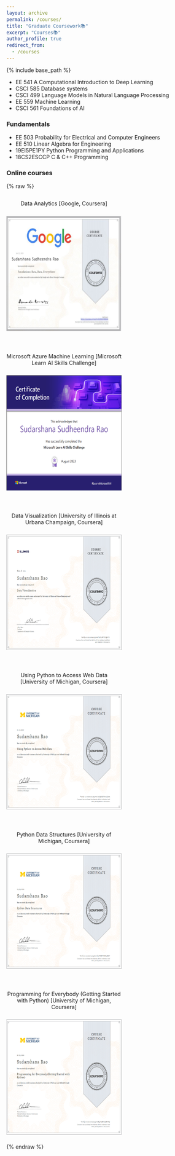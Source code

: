 ```yaml
---
layout: archive
permalink: /courses/
title: "Graduate Coursework📚"
excerpt: "Courses📚"
author_profile: true
redirect_from: 
  - /courses
---
```

{% include base_path %}
<!-- Graduate Coursework:  -->

* EE 541   A Computational Introduction to Deep Learning
* CSCI 585 Database systems
* CSCI 499 Language Models in Natural Language Processing
* EE 559   Machine Learning
* CSCI 561 Foundations of AI

### Fundamentals
* EE 503  Probability for Electrical and Computer Engineers
* EE 510  Linear Algebra for Engineering
* 19EI5PE1PY Python Programming and Applications
* 18CS2ESCCP C & C++ Programming

### Online courses
{% raw %}
<style>
  .course-container {
    display: flex;
    flex-wrap: wrap;
    gap: 20px; /* Adjust as needed for spacing between items */
  }
  .course {
    width: 300px; /* Adjust width as needed */
    margin-bottom: 20px; /* Adjust spacing between items */
    text-align: center; /* Center align text */
  }
  .course img {
    width: 300px;
    height: 300px;
    margin-top: 10px; /* Adjust spacing between image and text */
  }
</style>
<div class="course-container">
  <div class="course">
    <p>Data Analytics [Google, Coursera]</p>
    <img src="/images/Google Data Analytics.jpg">
  </div>
  <div class="course">
    <p>Microsoft Azure Machine Learning [Microsoft Learn AI Skills Challenge]</p>
    <img src="/images/gluck.png">
  </div>
  <div class="course">
    <p>Data Visualization [University of Illinois at Urbana Champaign, Coursera]</p>
    <img src="/images/uiuc_cou.png">
  </div>
  <div class="course">
    <p>Using Python to Access Web Data [University of Michigan, Coursera]</p>
    <img src="/images/umich_2.png">
  </div>
  <div class="course">
    <p>Python Data Structures [University of Michigan, Coursera]</p>
    <img src="/images/umich_3.png">
  </div>
  <div class="course">
    <p>Programming for Everybody (Getting Started with Python) [University of Michigan, Coursera]</p>
    <img src="/images/umich_1.png">
  </div>
</div>
{% endraw %}
